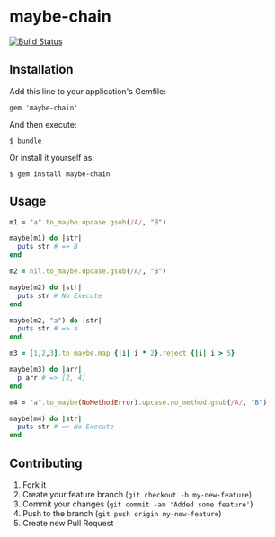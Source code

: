 # maybe-chain
[![Build Status](https://secure.travis-ci.org/joker1007/maybe-chain.png?branch=master)](https://travis-ci.org/joker1007/maybe-chain)
## Installation

Add this line to your application's Gemfile:

    gem 'maybe-chain'

And then execute:

    $ bundle

Or install it yourself as:

    $ gem install maybe-chain

## Usage

```ruby
m1 = "a".to_maybe.upcase.gsub(/A/, "B")

maybe(m1) do |str|
  puts str # => B
end

m2 = nil.to_maybe.upcase.gsub(/A/, "B")

maybe(m2) do |str|
  puts str # No Execute
end

maybe(m2, "a") do |str|
  puts str # => a
end

m3 = [1,2,3].to_maybe.map {|i| i * 2}.reject {|i| i > 5}

maybe(m3) do |arr|
  p arr # => [2, 4]
end

m4 = "a".to_maybe(NoMethodError).upcase.no_method.gsub(/A/, "B")

maybe(m4) do |str|
  puts str # => No Execute
end
```

## Contributing

1. Fork it
2. Create your feature branch (`git checkout -b my-new-feature`)
3. Commit your changes (`git commit -am 'Added some feature'`)
4. Push to the branch (`git push origin my-new-feature`)
5. Create new Pull Request
